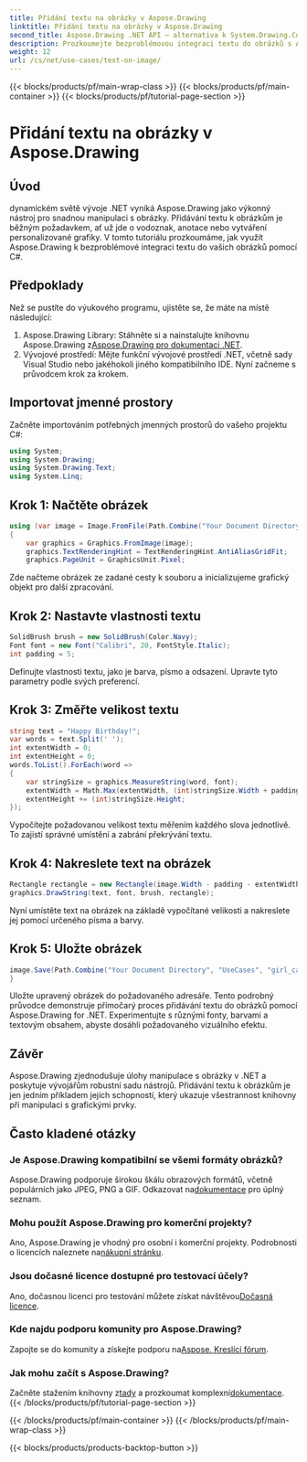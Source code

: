 ```yaml
---
title: Přidání textu na obrázky v Aspose.Drawing
linktitle: Přidání textu na obrázky v Aspose.Drawing
second_title: Aspose.Drawing .NET API – alternativa k System.Drawing.Common
description: Prozkoumejte bezproblémovou integraci textu do obrázků s Aspose.Drawing for .NET. Postupujte podle našeho podrobného průvodce pro snadnou manipulaci s obrázky. Stáhnout teď!
weight: 12
url: /cs/net/use-cases/text-on-image/
---
```


{{< blocks/products/pf/main-wrap-class >}}
{{< blocks/products/pf/main-container >}}
{{< blocks/products/pf/tutorial-page-section >}}

# Přidání textu na obrázky v Aspose.Drawing

## Úvod
dynamickém světě vývoje .NET vyniká Aspose.Drawing jako výkonný nástroj pro snadnou manipulaci s obrázky. Přidávání textu k obrázkům je běžným požadavkem, ať už jde o vodoznak, anotace nebo vytváření personalizované grafiky. V tomto tutoriálu prozkoumáme, jak využít Aspose.Drawing k bezproblémové integraci textu do vašich obrázků pomocí C#.
## Předpoklady
Než se pustíte do výukového programu, ujistěte se, že máte na místě následující:
1.  Aspose.Drawing Library: Stáhněte si a nainstalujte knihovnu Aspose.Drawing z[Aspose.Drawing pro dokumentaci .NET](https://reference.aspose.com/drawing/net/).
2. Vývojové prostředí: Mějte funkční vývojové prostředí .NET, včetně sady Visual Studio nebo jakéhokoli jiného kompatibilního IDE.
Nyní začneme s průvodcem krok za krokem.
## Importovat jmenné prostory
Začněte importováním potřebných jmenných prostorů do vašeho projektu C#:
```csharp
using System;
using System.Drawing;
using System.Drawing.Text;
using System.Linq;
```
## Krok 1: Načtěte obrázek
```csharp
using (var image = Image.FromFile(Path.Combine("Your Document Directory", "UseCases", "girl.jpg")))
{
    var graphics = Graphics.FromImage(image);
    graphics.TextRenderingHint = TextRenderingHint.AntiAliasGridFit;
    graphics.PageUnit = GraphicsUnit.Pixel;
```
Zde načteme obrázek ze zadané cesty k souboru a inicializujeme grafický objekt pro další zpracování.
## Krok 2: Nastavte vlastnosti textu
```csharp
SolidBrush brush = new SolidBrush(Color.Navy);
Font font = new Font("Calibri", 20, FontStyle.Italic);
int padding = 5;
```
Definujte vlastnosti textu, jako je barva, písmo a odsazení. Upravte tyto parametry podle svých preferencí.
## Krok 3: Změřte velikost textu
```csharp
string text = "Happy Birthday!";
var words = text.Split(' ');
int extentWidth = 0;
int extentHeight = 0;
words.ToList().ForEach(word =>
{
    var stringSize = graphics.MeasureString(word, font);
    extentWidth = Math.Max(extentWidth, (int)stringSize.Width + padding);
    extentHeight += (int)stringSize.Height;
});
```
Vypočítejte požadovanou velikost textu měřením každého slova jednotlivě. To zajistí správné umístění a zabrání překrývání textu.
## Krok 4: Nakreslete text na obrázek
```csharp
Rectangle rectangle = new Rectangle(image.Width - padding - extentWidth, image.Height - padding - extentHeight, extentWidth, extentHeight);
graphics.DrawString(text, font, brush, rectangle);
```
Nyní umístěte text na obrázek na základě vypočítané velikosti a nakreslete jej pomocí určeného písma a barvy.
## Krok 5: Uložte obrázek
```csharp
image.Save(Path.Combine("Your Document Directory", "UseCases", "girl_card_out.jpg"));
}
```
Uložte upravený obrázek do požadovaného adresáře.
Tento podrobný průvodce demonstruje přímočarý proces přidávání textu do obrázků pomocí Aspose.Drawing for .NET. Experimentujte s různými fonty, barvami a textovým obsahem, abyste dosáhli požadovaného vizuálního efektu.
## Závěr
Aspose.Drawing zjednodušuje úlohy manipulace s obrázky v .NET a poskytuje vývojářům robustní sadu nástrojů. Přidávání textu k obrázkům je jen jedním příkladem jejích schopností, který ukazuje všestrannost knihovny při manipulaci s grafickými prvky.
## Často kladené otázky
### Je Aspose.Drawing kompatibilní se všemi formáty obrázků?
 Aspose.Drawing podporuje širokou škálu obrazových formátů, včetně populárních jako JPEG, PNG a GIF. Odkazovat na[dokumentace](https://reference.aspose.com/drawing/net/) pro úplný seznam.
### Mohu použít Aspose.Drawing pro komerční projekty?
Ano, Aspose.Drawing je vhodný pro osobní i komerční projekty. Podrobnosti o licencích naleznete na[nákupní stránku](https://purchase.aspose.com/buy).
### Jsou dočasné licence dostupné pro testovací účely?
 Ano, dočasnou licenci pro testování můžete získat návštěvou[Dočasná licence](https://purchase.aspose.com/temporary-license/).
### Kde najdu podporu komunity pro Aspose.Drawing?
 Zapojte se do komunity a získejte podporu na[Aspose. Kreslící fórum](https://forum.aspose.com/c/diagram/17).
### Jak mohu začít s Aspose.Drawing?
 Začněte stažením knihovny z[tady](https://releases.aspose.com/drawing/net/) a prozkoumat komplexní[dokumentace](https://reference.aspose.com/drawing/net/).
{{< /blocks/products/pf/tutorial-page-section >}}

{{< /blocks/products/pf/main-container >}}
{{< /blocks/products/pf/main-wrap-class >}}

{{< blocks/products/products-backtop-button >}}
